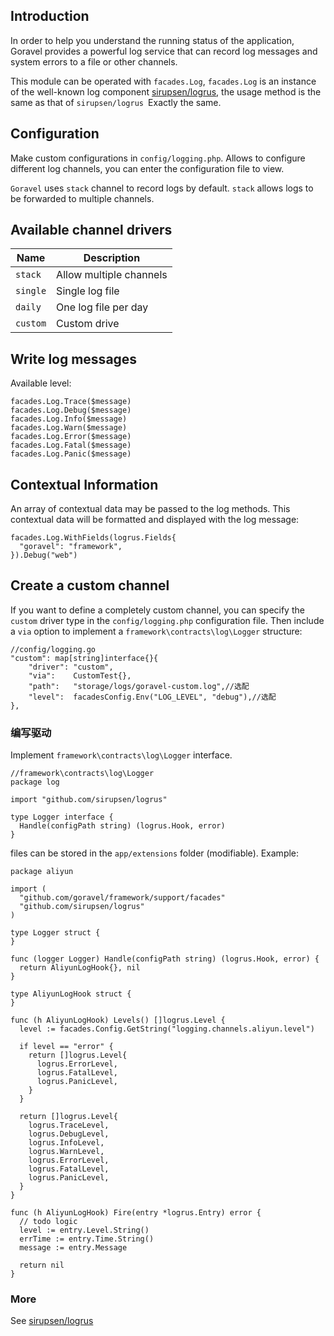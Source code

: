 ## Introduction

In order to help you understand the running status of the application, Goravel provides a powerful log service that can record log messages and system errors to a file or other channels.

This module can be operated with `facades.Log`, `facades.Log` is an instance of the well-known log component [sirupsen/logrus](https://github.com/sirupsen/logrus), the usage method is the same as that of `sirupsen/logrus `Exactly the same.

## Configuration

Make custom configurations in `config/logging.php`. Allows to configure different log channels, you can enter the configuration file to view.

`Goravel` uses `stack` channel to record logs by default. `stack` allows logs to be forwarded to multiple channels.

## Available channel drivers

| Name     | Description             |
| -------- | ----------------------- |
| `stack`  | Allow multiple channels |
| `single` | Single log file         |
| `daily`  | One log file per day    |
| `custom` | Custom drive            |

## Write log messages

Available level:

```
facades.Log.Trace($message)
facades.Log.Debug($message)
facades.Log.Info($message)
facades.Log.Warn($message)
facades.Log.Error($message)
facades.Log.Fatal($message)
facades.Log.Panic($message)
```

## Contextual Information

An array of contextual data may be passed to the log methods. This contextual data will be formatted and displayed with the log message:

```
facades.Log.WithFields(logrus.Fields{
  "goravel": "framework",
}).Debug("web")
```

## Create a custom channel

If you want to define a completely custom channel, you can specify the `custom` driver type in the `config/logging.php` configuration file.
Then include a `via` option to implement a `framework\contracts\log\Logger` structure:

```
//config/logging.go
"custom": map[string]interface{}{
    "driver": "custom",
    "via":    CustomTest{},
    "path":   "storage/logs/goravel-custom.log",//选配
    "level":  facadesConfig.Env("LOG_LEVEL", "debug"),//选配
},
```

### 编写驱动

Implement `framework\contracts\log\Logger` interface.

```
//framework\contracts\log\Logger
package log

import "github.com/sirupsen/logrus"

type Logger interface {
  Handle(configPath string) (logrus.Hook, error)
}
```

files can be stored in the `app/extensions` folder (modifiable). Example:

```
package aliyun

import (
  "github.com/goravel/framework/support/facades"
  "github.com/sirupsen/logrus"
)

type Logger struct {
}

func (logger Logger) Handle(configPath string) (logrus.Hook, error) {
  return AliyunLogHook{}, nil
}

type AliyunLogHook struct {
}

func (h AliyunLogHook) Levels() []logrus.Level {
  level := facades.Config.GetString("logging.channels.aliyun.level")

  if level == "error" {
    return []logrus.Level{
      logrus.ErrorLevel,
      logrus.FatalLevel,
      logrus.PanicLevel,
    }
  }

  return []logrus.Level{
    logrus.TraceLevel,
    logrus.DebugLevel,
    logrus.InfoLevel,
    logrus.WarnLevel,
    logrus.ErrorLevel,
    logrus.FatalLevel,
    logrus.PanicLevel,
  }
}

func (h AliyunLogHook) Fire(entry *logrus.Entry) error {
  // todo logic
  level := entry.Level.String()
  errTime := entry.Time.String()
  message := entry.Message

  return nil
}
```

### More

See [sirupsen/logrus](https://github.com/sirupsen/logrus)

